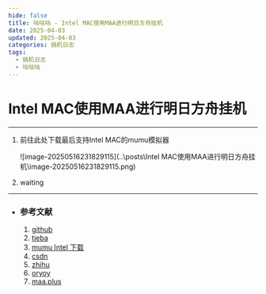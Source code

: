 ```yaml
---
hide: false
title: 咕咕咕 - Intel MAC使用MAA进行明日方舟挂机
date: 2025-04-03
updated: 2025-04-03
categories: 搞机日志
tags:
  - 搞机日志
  - 咕咕咕
---
```


# Intel MAC使用MAA进行明日方舟挂机

---

1. 前往此处下载最后支持Intel MAC的mumu模拟器

   ![image-20250516231829115](..\posts\Intel MAC使用MAA进行明日方舟挂机\image-20250516231829115.png)
   
1. waiting

   
   
   



---

- ### 参考文献

  1. [github](https://github.com/orgs/MaaAssistantArknights/discussions/4602)
  2. [tieba](https://tieba.baidu.com/p/9026565042)
  3. [mumu Intel 下载](https://mumu.163.com/mac/faq/install-on-intel-mac.html)
  4. [csdn](https://blog.csdn.net/weixin_33304375/article/details/113011142)
  5. [zhihu](https://zhuanlan.zhihu.com/p/662190715)
  6. [oryoy](https://www.oryoy.com/news/mac-huan-jing-xia-shi-yong-adb-gong-ju-lian-jie-android-she-bei-jin-xing-bian-cheng-diao-shi-zhi-nan.html)
  7. [maa.plus](https://maa.plus/docs/zh-cn/manual/device/macos.html)



